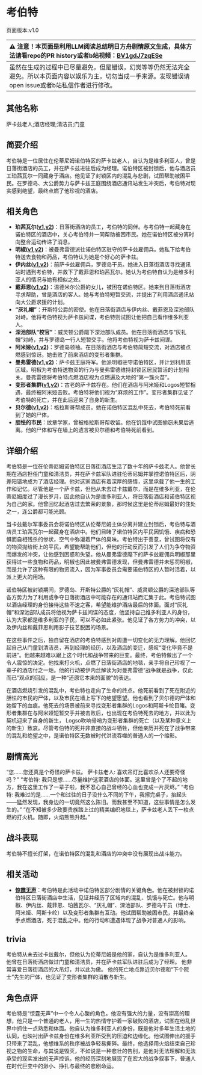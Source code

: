 # 考伯特
页面版本:v1.0
 

| :warning: 注意！本页面是利用LLM阅读总结明日方舟剧情原文生成，具体方法请看repo的PR history或者b站视频：[BV1gdJ7zqESe](https://www.bilibili.com/video/BV1gdJ7zqESe/)         |
|:----------------------------|
| 虽然在生成的过程中已尽量避免，但是错误，幻觉等等仍然无法完全避免。所以本页面内容以娱乐为主，切勿当成一手来源。发现错误请open issue或者b站私信作者进行修改。|



## 其他名称
萨卡兹老人;酒店经理;清洁员;门童
## 简要介绍
考伯特是一位居住在伦蒂尼姆诺伯特区的萨卡兹老人，自认为是维多利亚人，曾是日落街酒店的员工，并在萨卡兹进驻后成为经理。诺伯特区被封锁后，他与酒店员工珀茜瓦尔一同藏身于酒店。他见证了封锁区内的混乱与悲剧，试图帮助被困平民。在罗德岛、大公爵势力与萨卡兹王庭围绕酒店通讯站发生冲突后，考伯特对现实感到绝望，最终点燃了他珍视的酒店。
## 相关角色
-   **珀茜瓦尔([v1](extended_char_po_qian_wa_er.md),[v2](../char_v3/extended_char_po_qian_wa_er.md))**：日落街酒店的员工，考伯特的同伴。与考伯特一起藏身在诺伯特区的酒店中，关心考伯特并一同帮助被困市民。她在诺伯特区被分离时向整合运动传递了消息。
-   **明椒([v1](char_4071_peper.md),[v2](../char_v3/char_4071_peper.md))**：被曼弗雷德派往诺伯特区驻守的萨卡兹雇佣兵。她私下给考伯特送去食物和药品，考伯特认为她是个好心的萨卡兹。
-   **伊内丝([v1](char_4087_ines.md),[v2](../char_v3/char_4087_ines.md))**：前萨卡兹雇佣兵，罗德岛干员。她进入日落街酒店寻找通讯站时遇到考伯特，并救下了戴菲恩和珀茜瓦尔。她认为考伯特自认为是维多利亚人的情况与她有相似之处。
-   **戴菲恩([v1](char_4110_delphn.md),[v2](../char_v3/char_4110_delphn.md))**：温德米尔公爵的女儿，被困在诺伯特区。她来到日落街酒店寻求帮助，曾是酒店的客人。她与考伯特短暂交流，并提出了利用酒店通讯站向大公爵求援的计划。
-   **“灰礼帽”**：开斯特公爵的密使。他在日落街酒店与伊内丝、戴菲恩及深池部队对峙。他将考伯特视为萨卡兹间谍，考伯特则试图让他把自己看作维多利亚人。
-   **深池部队“校官”**：威灵顿公爵麾下深池部队成员。他在日落街酒店与“灰礼帽”对峙，并与罗德岛一行人短暂交手。他将考伯特视为萨卡兹间谍。
-   **阿米娅([v1](char_002_amiya.md),[v2](../char_v3/char_002_amiya.md))**：罗德岛领袖。在日落街酒店与考伯特简短交流，对酒店被点燃感到惊讶。她击败了前来酒店的变形者集群。
-   **曼弗雷德([v1](extended_char_man_fu_lei_de.md),[v2](../char_v3/extended_char_man_fu_lei_de.md))**：萨卡兹王庭将军。他派明椒驻守诺伯特区，并计划利用该区域。明椒为考伯特送物资的行为与曼弗雷德维持封锁区居民暂活的计划相关。曼弗雷德将考伯特点燃酒店视为点燃遍及大地的“第一簇火苗”。
-   **变形者集群([v1](extended_char_bian_xing_zhe_ji_qun.md),[v2](../char_v3/extended_char_bian_xing_zhe_ji_qun.md))**：古老的萨卡兹存在。他们在酒店与阿米娅和Logos短暂相遇，最终被阿米娅击败。考伯特将他们视为“麻烦的工作”。变形者集群见证了考伯特的死亡，并在此后迎来了自身的新生。
-   **贝尔德([v1](extended_char_bei_er_de.md),[v2](../char_v3/extended_char_bei_er_de.md))**：格拉斯哥帮成员。她在诺伯特区混乱中死去，考伯特死前看到了她的尸体。
-   **胆怯的市民**：纹章学家，曾被格拉斯哥帮收留。他在饥饿中试图偷窃未果后逃离。他的尸体和写在墙上的遗言被贝尔德和考伯特死前看到。
## 详细介绍
考伯特是一位在伦蒂尼姆诺伯特区日落街酒店生活了数十年的萨卡兹老人。他曾长期在酒店担任门童和清洁员，并在萨卡兹军队进驻伦蒂尼姆并掌控诺伯特区后，阴差阳错地成为了酒店经理。他对这家酒店有着深厚的感情，这里承载了他一生的工作和记忆。尽管他是一个萨卡兹，但他从未去过卡兹戴尔，而是在维多利亚，在伦蒂尼姆度过了漫长岁月，因此他自认为是维多利亚人，将日落街酒店和诺伯特区视为自己的家。他曾回忆起酒店过去繁荣的景象，那时候这里是伦蒂尼姆最好的住处之一，连公爵都可能光顾。

当卡兹戴尔军事委员会将诺伯特区从伦蒂尼姆主体分离并建立封锁后，考伯特与酒店员工珀茜瓦尔一起藏身在酒店中。他们目睹了诺伯特区内平民因饥饿、疾病和恐惧而自相残杀的惨状，空气中弥漫着尸体的臭味。考伯特出于善意，曾试图将仅有的物资抛给街上的平民，希望能帮助他们，但他的行动反而引发了人们为争夺物资而爆发的冲突，让他感到困惑和失望。他从曼弗雷德麾下的萨卡兹雇佣兵明椒那里获得过一些食物和药品，明椒也因此被曼弗雷德发现，但曼弗雷德并未惩罚明椒，而是允许了这种有限的物资流入，因为军事委员会需要诺伯特区的人暂时活着，以派上更大的用场。

诺伯特区被封锁期间，罗德岛、开斯特公爵的“灰礼帽”、威灵顿公爵的深池部队等各方势力为了利用或争夺日落街酒店中可能存在的通讯站而汇集于此。考伯特试图以酒店经理的身份接待这些不速之客，希望能维护酒店最后的体面。面对“灰礼帽”和深池部队成员将他视为萨卡兹间谍的态度，他坚持自己维多利亚人的身份，认为大家都是维多利亚的子民，可以不必如此紧张。他见证了各方势力的冲突，以及伊内丝和戴菲恩利用影子技艺脱困的场景。

在这些事件之后，独自留在酒店的考伯特感到对周遭一切变化的无力理解。他回忆起自己从门童到清洁员，再到经理的经历，以及酒店的变迁，感叹“变化毕竟不是前进”。他越来越难以跟上这个时代和战争带来的巨变。最终，考伯特做出了一个令人震惊的决定。他找来打火机，点燃了日落街酒店的地毯，亲手将自己珍视了一辈子的酒店付之一炬。他的行动被伊内丝解读为对曼弗雷德“战争就是战争，仅此而已”观点的回应，是一种“还原它本来的面貌”的表达。

在酒店燃烧引发的混乱中，考伯特也走向了生命的终点。他死前看到了死在附近的胆怯的市民的尸体，以及市民在墙上写下的绝望愿望。他也看到了贝尔德的尸体和她留下的血痕。他死去的场景被前来寻找变形者集群的Logos和阿斯卡纶目睹。变形者集群在与阿米娅短暂交手并被击败后，也出现在考伯特死去的地方，并以此为契机迎来了自身的新生， Logso吹响骨哨为变形者集群的死亡（以及某种意义上的新生）致哀。尽管考伯特的死并非直接的战斗牺牲，但他亲历并死在了战争带来的混乱和绝望之中，是诺伯特区无数被时代洪流吞噬的普通人的一个缩影。
## 剧情高光
“您......您还真是个奇怪的萨卡兹。 萨卡兹老人: 喜欢吊灯比喜欢杀人还要奇怪吗？”
“考伯特: 我只是想......尽量维护这家酒店的体面。这里曾是个了不起的地方，我在这里工作了一辈子啦，我不忍心自己曾经的心血也变成一片灰烬。”
“考伯特: 我难过的是......一个和过往的日子没什么不同的下午，我擦完桌子，抬起头——猛然发现，我身边的一切竟然这么陈旧。而我甚至不知道，这些事情是怎么发生的。”
“在不知被多少政要贵族踏上过的精美编织地毯上，萨卡兹老人丢下一枚点燃的打火机。随即，火焰熊熊升起。”
## 战斗表现
考伯特不擅长打架，在诺伯特区的混乱和酒店的冲突中没有展现出战斗能力。
## 相关活动
-   **[惊霆无声](../stories/main_12.md)**：考伯特是此活动中诺伯特区部分剧情的关键角色。他在被封锁的诺伯特区日落街酒店中生活，见证并经历了区域内的混乱、饥饿与死亡。他与明椒、伊内丝、戴菲恩、珀茜瓦尔、“灰礼帽”、深池部队、罗德岛干员（博士、阿米娅、阿斯卡纶）以及变形者集群有互动。他试图帮助被困市民，并最终亲手点燃酒店，死于混乱之中。他的行动和遭遇体现了战争对普通人的影响。
## trivia
考伯特从未去过卡兹戴尔，但他认为伦蒂尼姆是他的家，自认为是维多利亚人。
他曾在日落街酒店做过门童和清洁员，并在萨卡兹军队进驻后成为了经理。
他非常喜爱日落街酒店的大吊灯，并以此为傲。
他的死亡地点靠近贝尔德和“下个院士”先生的尸体，也见证了变形者集群的消散与新生。
## 角色点评
考伯特是“惊霆无声”中一个令人心酸的角色。他没有强大的力量，没有崇高的理想，他只是一个普通的老人，用一生的热情守护着一家破败的酒店，试图在纷乱世界中抓住一点熟悉和体面。他自认为维多利亚人的身份，既是他对多年生活土地的认同，也映衬出萨卡兹身份在维多利亚所受到的压迫和边缘化。他试图伸出的援手只带来了混乱，他想维系的秩序被战争轻易撕碎。最终，他选择用火焰结束自己珍视之物的生命，与其说是毁灭，不如说是一种悲壮的告别，是他对无法理解和无法承受的现实发出的无声控诉。他的经历深刻地展现了在宏大的战争叙事下，普通人在时代巨变中的渺小、挣扎与最终的悲剧命运。